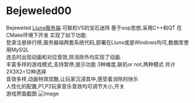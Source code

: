 # Bejeweled00
Bejeweled
 <a href="https://github.com/2293256828/Bejeweled-Server-Liunx">Liunx服务端</a>
可联机VS的宝石迷阵
基于oop思想,采用C++和QT 在CMake环境下开发
实现了如下功能:
<br>登录注册排行榜,服务器端两套系统代码,部署在Liunx或是Windows均可,数据库使用MySQL<br>
连击时出现动画和对应音效,除消除外均实现了动画.
<br>丰富多样的游戏模式,支持暂停,提示功能
     3种难度,联机or not,两种模式 共计2X3X2=12种选择 
<br>音效多样,动画特效炫酷,让玩家沉浸其中,感受着消除的快乐
<br>人性化的配置,P1,P2玩家音乐音效均可调节大小,开关
<br>游戏界面截图
![image](https://user-images.githubusercontent.com/74256608/126027935-a9522e62-01e3-4d05-bf8b-1827c79591bf.png)
